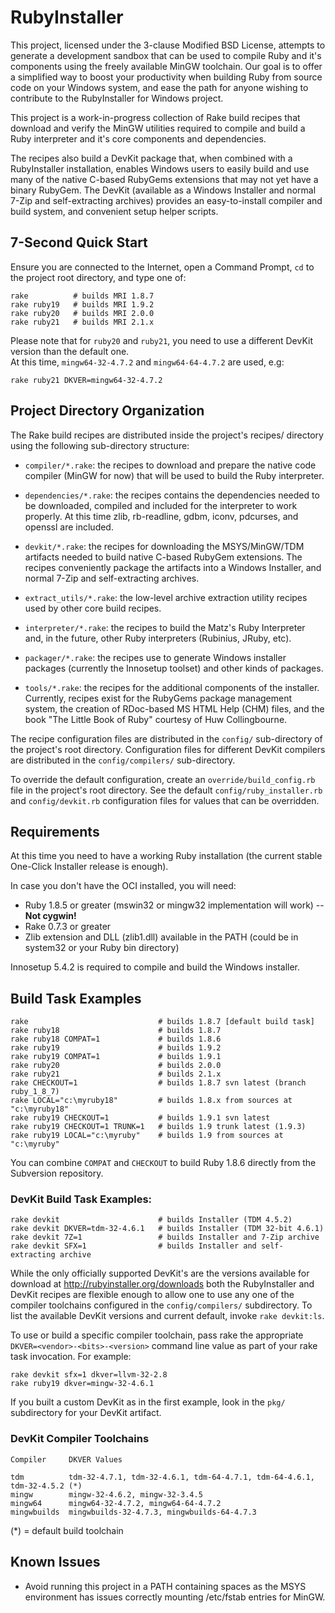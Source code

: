 # RubyInstaller

This project, licensed under the 3-clause Modified BSD License, attempts to
generate a development sandbox that can be used to compile Ruby and it's
components using the freely available MinGW toolchain. Our goal is to offer a
simplified way to boost your productivity when building Ruby from source code
on your Windows system, and ease the path for anyone wishing to contribute to
the RubyInstaller for Windows project.

This project is a work-in-progress collection of Rake build recipes that download
and verify the MinGW utilities required to compile and build a Ruby interpreter
and it's core components and dependencies.

The recipes also build a DevKit package that, when combined with a RubyInstaller
installation, enables Windows users to easily build and use many of the native
C-based RubyGems extensions that may not yet have a binary RubyGem. The DevKit
(available as a Windows Installer and normal 7-Zip and self-extracting archives)
provides an easy-to-install compiler and build system, and convenient setup helper
scripts.

## 7-Second Quick Start

Ensure you are connected to the Internet, open a Command Prompt, `cd` to the
project root directory, and type one of:

    rake          # builds MRI 1.8.7
    rake ruby19   # builds MRI 1.9.2
    rake ruby20   # builds MRI 2.0.0
    rake ruby21   # builds MRI 2.1.x

Please note that for `ruby20` and `ruby21`, you need to use a different DevKit version
than the default one.  
At this time, `mingw64-32-4.7.2` and `mingw64-64-4.7.2` are used, e.g:

    rake ruby21 DKVER=mingw64-32-4.7.2

## Project Directory Organization

The Rake build recipes are distributed inside the project's recipes/ directory
using the following sub-directory structure:

- `compiler/*.rake`: the recipes to download and prepare the native code compiler
(MinGW for now) that will be used to build the Ruby interpreter.

- `dependencies/*.rake`: the recipes contains the dependencies needed to be downloaded,
compiled and included for the interpreter to work properly. At this time zlib,
rb-readline, gdbm, iconv, pdcurses, and openssl are included.

- `devkit/*.rake`: the recipes for downloading the MSYS/MinGW/TDM artifacts needed
to build native C-based RubyGem extensions. The recipes conveniently package the
artifacts into a Windows Installer, and normal 7-Zip and self-extracting archives.

- `extract_utils/*.rake`: the low-level archive extraction utility recipes used by
other core build recipes.

- `interpreter/*.rake`: the recipes to build the Matz's Ruby Interpreter and, in
the future, other Ruby interpreters (Rubinius, JRuby, etc).

- `packager/*.rake`: the recipes use to generate Windows installer packages
(currently the Innosetup toolset) and other kinds of packages.

- `tools/*.rake`: the recipes for the additional components of the installer.
Currently, recipes exist for the RubyGems package management system, the creation
of RDoc-based MS HTML Help (CHM) files, and the book "The Little Book of Ruby"
courtesy of Huw Collingbourne.

The recipe configuration files are distributed in the `config/` sub-directory of
the project's root directory. Configuration files for different DevKit compilers
are distributed in the `config/compilers/` sub-directory.

To override the default configuration, create an `override/build_config.rb` file
in the project's root directory. See the default `config/ruby_installer.rb` and
`config/devkit.rb` configuration files for values that can be overridden.

## Requirements

At this time you need to have a working Ruby installation (the current stable
One-Click Installer release is enough).

In case you don't have the OCI installed, you will need:

- Ruby 1.8.5 or greater (mswin32 or mingw32 implementation will work) -- **Not cygwin!**
- Rake 0.7.3 or greater
- Zlib extension and DLL (zlib1.dll) available in the PATH (could be in system32
or your Ruby bin directory)

Innosetup 5.4.2 is required to compile and build the Windows installer.

## Build Task Examples

    rake                             # builds 1.8.7 [default build task]
    rake ruby18                      # builds 1.8.7
    rake ruby18 COMPAT=1             # builds 1.8.6
    rake ruby19                      # builds 1.9.2
    rake ruby19 COMPAT=1             # builds 1.9.1
    rake ruby20                      # builds 2.0.0
    rake ruby21                      # builds 2.1.x
    rake CHECKOUT=1                  # builds 1.8.7 svn latest (branch ruby_1_8_7)
    rake LOCAL="c:\myruby18"         # builds 1.8.x from sources at "c:\myruby18"
    rake ruby19 CHECKOUT=1           # builds 1.9.1 svn latest
    rake ruby19 CHECKOUT=1 TRUNK=1   # builds 1.9 trunk latest (1.9.3)
    rake ruby19 LOCAL="c:\myruby"    # builds 1.9 from sources at "c:\myruby"

You can combine `COMPAT` and `CHECKOUT` to build Ruby 1.8.6 directly from the
Subversion repository.

### DevKit Build Task Examples:

    rake devkit                      # builds Installer (TDM 4.5.2)
    rake devkit DKVER=tdm-32-4.6.1   # builds Installer (TDM 32-bit 4.6.1)
    rake devkit 7Z=1                 # builds Installer and 7-Zip archive
    rake devkit SFX=1                # builds Installer and self-extracting archive

While the only officially supported DevKit's are the versions available for
download at http://rubyinstaller.org/downloads both the RubyInstaller and
DevKit recipes are flexible enough to allow one to use any one of the compiler
toolchains configured in the `config/compilers/` subdirectory. To list the
available DevKit versions and current default, invoke `rake devkit:ls`.

To use or build a specific compiler toolchain, pass rake the appropriate
`DKVER=<vendor>-<bits>-<version>` command line value as part of your rake task
invocation. For example:

    rake devkit sfx=1 dkver=llvm-32-2.8
    rake ruby19 dkver=mingw-32-4.6.1

If you built a custom DevKit as in the first example, look in the `pkg/`
subdirectory for your DevKit artifact.

### DevKit Compiler Toolchains

    Compiler     DKVER Values

    tdm          tdm-32-4.7.1, tdm-32-4.6.1, tdm-64-4.7.1, tdm-64-4.6.1, tdm-32-4.5.2 (*)
    mingw        mingw-32-4.6.2, mingw-32-3.4.5
    mingw64      mingw64-32-4.7.2, mingw64-64-4.7.2
    mingwbuilds  mingwbuilds-32-4.7.3, mingwbuilds-64-4.7.3

(*) = default build toolchain

## Known Issues

* Avoid running this project in a PATH containing spaces as the MSYS
  environment has issues correctly mounting /etc/fstab entries for MinGW.
